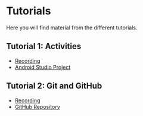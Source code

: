 # Tutorials
Here you will find material from the different tutorials.

## Tutorial 1: Activities
* [Recording](https://ju.instructure.com/courses/4825/pages/recordings?module_item_id=166072)
* [Android Studio Project](./files/tutorial-01.zip)

## Tutorial 2: Git and GitHub
* [Recording](https://ju.instructure.com/courses/4825/pages/recordings?module_item_id=166072)
* [GitHub Repository](https://github.com/PeppeL-G/friendos)
